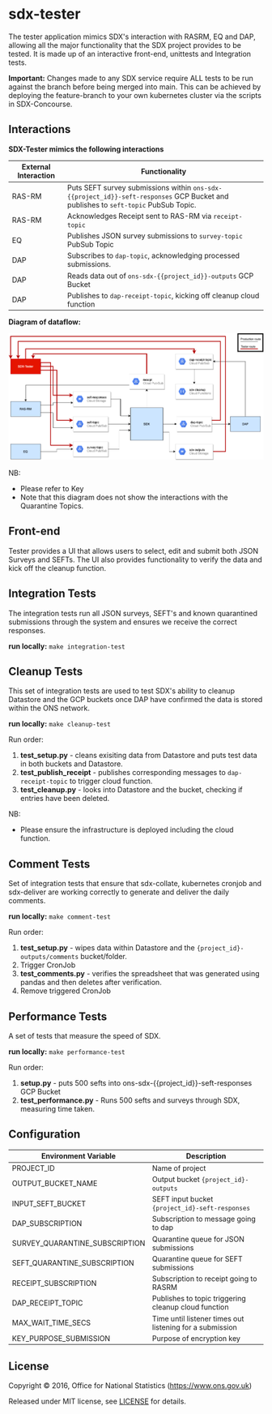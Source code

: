 # sdx-tester

The tester application mimics SDX's interaction with RASRM, EQ and DAP, allowing all the major functionality 
that the SDX project provides to be tested. It is made up of an interactive front-end, unittests and Integration tests.

**Important:** Changes made to any SDX service require ALL tests to be run against the branch before being
merged into main. This can be achieved by deploying the feature-branch to your own kubernetes cluster via the scripts
in SDX-Concourse.

## Interactions

**SDX-Tester mimics the following interactions**

| External Interaction | Functionality                                                                                                                 |
|----------------------|-------------------------------------------------------------------------------------------------------------------------------|
| RAS-RM               | Puts SEFT survey submissions within `ons-sdx-{{project_id}}-seft-responses` GCP Bucket and publishes to `seft-topic` PubSub Topic.     |
| RAS-RM               | Acknowledges Receipt sent to RAS-RM via `receipt-topic`                                                                       |
| EQ                   | Publishes JSON survey submissions to `survey-topic` PubSub Topic                                                              |
| DAP                  | Subscribes to `dap-topic`, acknowledging processed submissions.                                                               |
| DAP                  | Reads data out of `ons-sdx-{{project_id}}-outputs` GCP Bucket                                                                 |
| DAP                  | Publishes to `dap-receipt-topic`, kicking off cleanup cloud function                                                          |

**Diagram of dataflow:**

![](./images/sdx-tester.png?raw=true)

NB:
- Please refer to Key
- Note that this diagram does not show the interactions with the Quarantine Topics.

## Front-end

Tester provides a UI that allows users to select, edit and submit both JSON Surveys and SEFTs. The UI also provides functionality
to verify the data and kick off the cleanup function. 

## Integration Tests

The integration tests run all JSON surveys, SEFT's and known quarantined submissions through the system and ensures we
receive the correct responses.

**run locally:**
`make integration-test`

## Cleanup Tests

This set of integration tests are used to test SDX's ability to cleanup Datastore and the GCP buckets once DAP have
confirmed the data is stored within the ONS network.

**run locally:**
`make cleanup-test`

Run order:
1. **test_setup.py** - cleans exisiting data from Datastore and puts test data in both buckets and Datastore.
2. **test_publish_receipt** - publishes corresponding messages to `dap-receipt-topic` to trigger cloud function.
3. **test_cleanup.py** - looks into Datastore and the bucket, checking if entries have been deleted.


NB:
- Please ensure the infrastructure is deployed including the cloud function.
 
## Comment Tests

Set of integration tests that ensure that sdx-collate, kubernetes cronjob and sdx-deliver are working correctly to
generate and deliver the daily comments.

**run locally:**
`make comment-test`

Run order:
1. **test_setup.py** - wipes data within Datastore and the `{project_id}-outputs/comments` bucket/folder. 
2. Trigger CronJob
3. **test_comments.py** - verifies the spreadsheet that was generated using pandas and then deletes after verification.
4. Remove triggered CronJob


## Performance Tests

A set of tests that measure the speed of SDX.

**run locally:**
`make performance-test`

Run order:
1. **setup.py** - puts 500 sefts into ons-sdx-{{project_id}}-seft-responses GCP Bucket
2. **test_performance.py** - Runs 500 sefts and surveys through SDX, measuring time taken.

## Configuration
| Environment Variable           | Description
|--------------------------------|------------------------------------
| PROJECT_ID                     | Name of project
| OUTPUT_BUCKET_NAME             | Output bucket `{project_id}-outputs`
| INPUT_SEFT_BUCKET              | SEFT input bucket `{project_id}-seft-responses`
| DAP_SUBSCRIPTION               | Subscription to message going to dap
| SURVEY_QUARANTINE_SUBSCRIPTION | Quarantine queue for JSON submissions
| SEFT_QUARANTINE_SUBSCRIPTION   | Quarantine queue for SEFT submissions
| RECEIPT_SUBSCRIPTION           | Subscription to receipt going to RASRM
| DAP_RECEIPT_TOPIC              | Publishes to topic triggering cleanup cloud function
| MAX_WAIT_TIME_SECS             | Time until listener times out listening for a submission
| KEY_PURPOSE_SUBMISSION         | Purpose of encryption key

## License

Copyright © 2016, Office for National Statistics (https://www.ons.gov.uk)

Released under MIT license, see [LICENSE](LICENSE) for details.